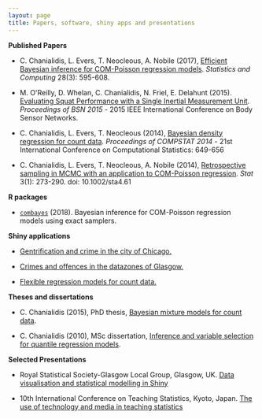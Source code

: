 ```yaml
---
layout: page
title: Papers, software, shiny apps and presentations
---
```



__Published Papers__

+ C. Chanialidis, L. Evers, T. Neocleous, A. Nobile (2017), [Efficient Bayesian inference for COM-Poisson regression models](https://link.springer.com/article/10.1007/s11222-017-9750-x). _Statistics and Computing_ 28(3): 595-608. 

+ M. O'Reilly, D. Whelan, C. Chanialidis, N. Friel, E. Delahunt (2015). [Evaluating Squat Performance with a Single Inertial Measurement Unit](https://ieeexplore.ieee.org/document/7299380).
_Proceedings of BSN 2015_ - 2015 IEEE International Conference on Body Sensor Networks.

+ C. Chanialidis, L. Evers, T. Neocleous (2014), [Bayesian density regression for count data](https://arxiv.org/abs/1406.1882).
_Proceedings of COMPSTAT 2014_ - 21st International Conference on Computational Statistics: 649-656

+ C. Chanialidis, L. Evers, T. Neocleous, A. Nobile (2014), [Retrospective sampling in MCMC with an application to COM-Poisson regression](cmpstat.pdf). _Stat_ 3(1): 273-290. doi: 10.1002/sta4.61 

__R packages__

+  [`combayes`](https://github.com/cchanialidis/combayes) (2018).  Bayesian inference for COM-Poisson regression models using exact samplers.

__Shiny applications__

+ [Gentrification and crime in the city of Chicago.](https://cchanial.shinyapps.io/chicago_app/)

+ [Crimes and offences in the datazones of Glasgow.](https://cchanial.shinyapps.io/spatial_app/)

+ [Flexible regression models for count data.](https://cchanial.shinyapps.io/intro_to_compoisson/) 



__Theses and dissertations__

+ C. Chanialidis (2015), PhD thesis, [Bayesian mixture models for count data](http://theses.gla.ac.uk/6371/).

+ C. Chanialidis (2010), MSc dissertation, [Inference and variable selection for quantile regression models](msc_thesis.pdf).


__Selected Presentations__

+ Royal Statistical Society-Glasgow Local Group, Glasgow, UK.
[Data visualisation and statistical modelling in Shiny](RSS_talk)

+ 10th International Conference on Teaching Statistics, Kyoto, Japan.
[The use of technology and media in teaching statistics](https://figshare.com/articles/The_use_of_technology_and_social_media_in_teaching_Statistics/6844727)





